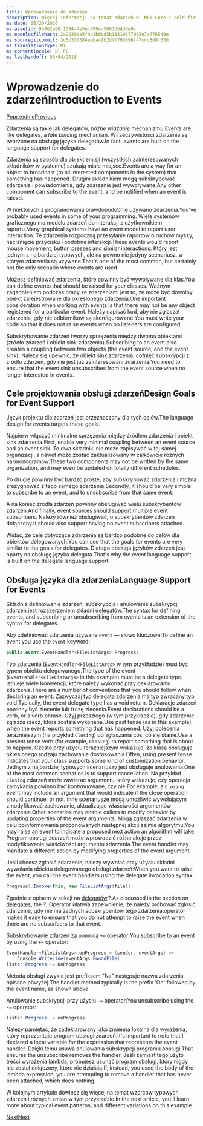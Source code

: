 ```yaml
---
title: Wprowadzenie do zdarzeń
description: Więcej informacji na temat zdarzeń w .NET Core i cele firmy Microsoft projektu języka zdarzeń w tym omówieniu.
ms.date: 06/20/2016
ms.assetid: 9b8d2a00-1584-4a5b-8994-5003d54d8e0c
ms.openlocfilehash: 2a2230ea5fba1b0cd5b13319677965e7a776549e
ms.sourcegitcommit: 3d5d33f384eeba41b2dff79d096f47ccc8d8f03d
ms.translationtype: MT
ms.contentlocale: pl-PL
ms.lasthandoff: 05/04/2018
---
```

# <a name="introduction-to-events"></a><span data-ttu-id="36e59-103">Wprowadzenie do zdarzeń</span><span class="sxs-lookup"><span data-stu-id="36e59-103">Introduction to Events</span></span>

[<span data-ttu-id="36e59-104">Poprzednie</span><span class="sxs-lookup"><span data-stu-id="36e59-104">Previous</span></span>](delegates-patterns.md)

<span data-ttu-id="36e59-105">Zdarzenia są takie jak delegatów, *późne wiązanie* mechanizmu.</span><span class="sxs-lookup"><span data-stu-id="36e59-105">Events are, like delegates, a *late binding* mechanism.</span></span> <span data-ttu-id="36e59-106">W rzeczywistości zdarzenia są tworzone na obsługę języka delegatów.</span><span class="sxs-lookup"><span data-stu-id="36e59-106">In fact, events are built on the language support for delegates.</span></span>

<span data-ttu-id="36e59-107">Zdarzenia są sposób dla obiekt emisji (wszystkich zainteresowanych składników w systemie) szukają miało miejsce.</span><span class="sxs-lookup"><span data-stu-id="36e59-107">Events are a way for an object to broadcast (to all interested components in the system) that something has happened.</span></span> <span data-ttu-id="36e59-108">Drugim składnikiem mogą subskrybować zdarzenia i powiadomienia, gdy zdarzenie jest wywoływane.</span><span class="sxs-lookup"><span data-stu-id="36e59-108">Any other component can subscribe to the event, and be notified when an event is raised.</span></span>

<span data-ttu-id="36e59-109">W niektórych z programowania prawdopodobnie używano zdarzenia.</span><span class="sxs-lookup"><span data-stu-id="36e59-109">You've probably used events in some of your programming.</span></span> <span data-ttu-id="36e59-110">Wiele systemów graficznego ma modelu zdarzeń do interakcji z użytkownikiem raportu.</span><span class="sxs-lookup"><span data-stu-id="36e59-110">Many graphical systems have an event model to report user interaction.</span></span> <span data-ttu-id="36e59-111">Te zdarzenia rozpoczną przesyłanie raportów o ruchów myszy, naciśnięcie przycisku i podobne interakcji.</span><span class="sxs-lookup"><span data-stu-id="36e59-111">These events would report mouse movement, button presses and similar interactions.</span></span> <span data-ttu-id="36e59-112">Który jest jednym z najbardziej typowych, ale na pewno nie jedyny scenariusz, w którym zdarzenia są używane.</span><span class="sxs-lookup"><span data-stu-id="36e59-112">That's one of the most common, but certainly not the only scenario where events are used.</span></span>

<span data-ttu-id="36e59-113">Możesz definiować zdarzenia, które powinny być wywoływane dla klas.</span><span class="sxs-lookup"><span data-stu-id="36e59-113">You can define events that should be raised for your classes.</span></span> <span data-ttu-id="36e59-114">Ważnym zagadnieniem podczas pracy ze zdarzeniami jest to, że może być dowolny obiekt zarejestrowane dla określonego zdarzenia.</span><span class="sxs-lookup"><span data-stu-id="36e59-114">One important consideration when working with events is that there may not be any object registered for a particular event.</span></span> <span data-ttu-id="36e59-115">Należy napisać kod, aby nie zgłaszał zdarzenia, gdy nie odbiorników są skonfigurowane.</span><span class="sxs-lookup"><span data-stu-id="36e59-115">You must write your code so that it does not raise events when no listeners are configured.</span></span>

<span data-ttu-id="36e59-116">Subskrybowanie zdarzeń tworzy sprzężenia między dwoma obiektami (źródło zdarzeń i obiekt sink zdarzenia).</span><span class="sxs-lookup"><span data-stu-id="36e59-116">Subscribing to an event also creates a coupling between two objects (the event source, and the event sink).</span></span> <span data-ttu-id="36e59-117">Należy się upewnić, że obiekt sink zdarzenia, cofnięć subskrypcji z źródło zdarzeń, gdy nie jest już zainteresowani zdarzenia.</span><span class="sxs-lookup"><span data-stu-id="36e59-117">You need to ensure that the event sink unsubscribes from the event source when no longer interested in events.</span></span>

## <a name="design-goals-for-event-support"></a><span data-ttu-id="36e59-118">Cele projektowania obsługi zdarzeń</span><span class="sxs-lookup"><span data-stu-id="36e59-118">Design Goals for Event Support</span></span>

<span data-ttu-id="36e59-119">Język projektu dla zdarzeń jest przeznaczony dla tych celów.</span><span class="sxs-lookup"><span data-stu-id="36e59-119">The language design for events targets these goals.</span></span>

<span data-ttu-id="36e59-120">Najpierw włączyć minimalne sprzężenia między źródłem zdarzenia i obiekt sink zdarzenia.</span><span class="sxs-lookup"><span data-stu-id="36e59-120">First, enable very minimal coupling between an event source and an event sink.</span></span> <span data-ttu-id="36e59-121">Te dwa składniki nie może zapisywać w tej samej organizacji, a nawet może zostać zaktualizowany w całkowicie różnych harmonogramów.</span><span class="sxs-lookup"><span data-stu-id="36e59-121">These two components may not be written by the same organization, and may even be updated on totally different schedules.</span></span>

<span data-ttu-id="36e59-122">Po drugie powinny być bardzo proste, aby subskrybować zdarzenia i można zrezygnować z tego samego zdarzenia.</span><span class="sxs-lookup"><span data-stu-id="36e59-122">Secondly, it should be very simple to subscribe to an event, and to unsubscribe from that same event.</span></span>

<span data-ttu-id="36e59-123">A na koniec źródła zdarzeń powinny obsługiwać wielu subskrybentów zdarzeń.</span><span class="sxs-lookup"><span data-stu-id="36e59-123">And finally, event sources should support multiple event subscribers.</span></span> <span data-ttu-id="36e59-124">Należy również obsługiwać, o subskrybentów zdarzeń dołączony.</span><span class="sxs-lookup"><span data-stu-id="36e59-124">It should also support having no event subscribers attached.</span></span>

<span data-ttu-id="36e59-125">Widać, że cele dotyczące zdarzenia są bardzo podobne do celów dla obiektów delegowanych.</span><span class="sxs-lookup"><span data-stu-id="36e59-125">You can see that the goals for events are very similar to the goals for delegates.</span></span>
<span data-ttu-id="36e59-126">Dlatego obsługa języków zdarzeń jest oparty na obsługę języka delegata.</span><span class="sxs-lookup"><span data-stu-id="36e59-126">That's why the event language support is built on the delegate language support.</span></span>

## <a name="language-support-for-events"></a><span data-ttu-id="36e59-127">Obsługa języka dla zdarzenia</span><span class="sxs-lookup"><span data-stu-id="36e59-127">Language Support for Events</span></span>

<span data-ttu-id="36e59-128">Składnia definiowanie zdarzeń, subskrypcja i anulowanie subskrypcji zdarzeń jest rozszerzeniem składni delegatów.</span><span class="sxs-lookup"><span data-stu-id="36e59-128">The syntax for defining events, and subscribing or unsubscribing from events is an extension of the syntax for delegates.</span></span>

<span data-ttu-id="36e59-129">Aby zdefiniować zdarzenia używane `event` — słowo kluczowe:</span><span class="sxs-lookup"><span data-stu-id="36e59-129">To define an event you use the `event` keyword:</span></span>

```csharp
public event EventHandler<FileListArgs> Progress;
```

<span data-ttu-id="36e59-130">Typ zdarzenia (`EventHandler<FileListArgs>` w tym przykładzie) musi być typem obiektu delegowanego.</span><span class="sxs-lookup"><span data-stu-id="36e59-130">The type of the event (`EventHandler<FileListArgs>` in this example) must be a delegate type.</span></span> <span data-ttu-id="36e59-131">Istnieje wiele Konwencji, które należy wykonać przy deklarowaniu zdarzenia.</span><span class="sxs-lookup"><span data-stu-id="36e59-131">There are a number of conventions that you should follow when declaring an event.</span></span> <span data-ttu-id="36e59-132">Zazwyczaj typ delegata zdarzenia ma typ zwracany typ void.</span><span class="sxs-lookup"><span data-stu-id="36e59-132">Typically, the event delegate type has a void return.</span></span>
<span data-ttu-id="36e59-133">Deklaracje zdarzeń powinny być zlecenie lub frazę zlecenia.</span><span class="sxs-lookup"><span data-stu-id="36e59-133">Event declarations should be a verb, or a verb phrase.</span></span>
<span data-ttu-id="36e59-134">Użyj przeszłego (w tym przykładzie), gdy zdarzenie zgłasza rzecz, która została wykonana.</span><span class="sxs-lookup"><span data-stu-id="36e59-134">Use past tense (as in this example) when the event reports something that has happened.</span></span> <span data-ttu-id="36e59-135">Użyj polecenia teraźniejszym (na przykład `Closing`) do zgłaszania coś, co się stanie.</span><span class="sxs-lookup"><span data-stu-id="36e59-135">Use a present tense verb (for example, `Closing`) to report something that is about to happen.</span></span> <span data-ttu-id="36e59-136">Często przy użyciu teraźniejszym wskazuje, że klasa obsługuje określonego rodzaju zachowanie dostosowania.</span><span class="sxs-lookup"><span data-stu-id="36e59-136">Often, using present tense indicates that your class supports some kind of customization behavior.</span></span> <span data-ttu-id="36e59-137">Jednym z najbardziej typowych scenariuszy jest obsługuje anulowania.</span><span class="sxs-lookup"><span data-stu-id="36e59-137">One of the most common scenarios is to support cancellation.</span></span> <span data-ttu-id="36e59-138">Na przykład `Closing` zdarzeń może zawierać argumentu, który wskazuje, czy operacja zamykania powinno być kontynuowane, czy nie.</span><span class="sxs-lookup"><span data-stu-id="36e59-138">For example, a `Closing` event may include an argument that would indicate if the close operation should continue, or not.</span></span>  <span data-ttu-id="36e59-139">Inne scenariusze mogą umożliwić wywołującym zmodyfikować zachowanie, aktualizując właściwości argumentów zdarzenia.</span><span class="sxs-lookup"><span data-stu-id="36e59-139">Other scenarios may enable callers to modify behavior by updating properties of the event arguments.</span></span> <span data-ttu-id="36e59-140">Mogą zgłaszać zdarzenia w celu poinformowania proponowanych następnej akcji zajmie algorytmu.</span><span class="sxs-lookup"><span data-stu-id="36e59-140">You may raise an event to indicate a proposed next action an algorithm will take.</span></span> <span data-ttu-id="36e59-141">Program obsługi zdarzeń może wprowadzić różne akcje przez modyfikowanie właściwości argumentu zdarzenia.</span><span class="sxs-lookup"><span data-stu-id="36e59-141">The event handler may mandate a different action by modifying  properties of the event argument.</span></span>

<span data-ttu-id="36e59-142">Jeśli chcesz zgłosić zdarzenie, należy wywołać przy użyciu składni wywołania obiektu delegowanego obsługi zdarzeń:</span><span class="sxs-lookup"><span data-stu-id="36e59-142">When you want to raise the event, you call the event handlers using the delegate invocation syntax:</span></span>

```csharp
Progress?.Invoke(this, new FileListArgs(file));
```

<span data-ttu-id="36e59-143">Zgodnie z opisem w sekcji na [delegatów](delegates-patterns.md),?.</span><span class="sxs-lookup"><span data-stu-id="36e59-143">As discussed in the section on [delegates](delegates-patterns.md), the ?.</span></span>
<span data-ttu-id="36e59-144">Operator ułatwia zapewnienie, że należy próbować zgłosić zdarzenie, gdy nie ma żadnych subskrybentów tego zdarzenia.</span><span class="sxs-lookup"><span data-stu-id="36e59-144">operator makes it easy to ensure that you do not attempt to raise the event when there are no subscribers to that event.</span></span>
 
<span data-ttu-id="36e59-145">Subskrybowanie zdarzeń za pomocą `+=` operator:</span><span class="sxs-lookup"><span data-stu-id="36e59-145">You subscribe to an event by using the `+=` operator:</span></span>

```csharp
EventHandler<FileListArgs> onProgress = (sender, eventArgs) => 
    Console.WriteLine(eventArgs.FoundFile);
lister.Progress += OnProgress;
```

<span data-ttu-id="36e59-146">Metoda obsługi zwykle jest prefiksem "Na" następuje nazwa zdarzenia opisane powyżej.</span><span class="sxs-lookup"><span data-stu-id="36e59-146">The handler method typically is the prefix 'On' followed by the event name, as shown above.</span></span>

<span data-ttu-id="36e59-147">Anulowanie subskrypcji przy użyciu `-=` operator:</span><span class="sxs-lookup"><span data-stu-id="36e59-147">You unsubscribe using the `-=` operator:</span></span>

```csharp
lister.Progress -= onProgress;
```

<span data-ttu-id="36e59-148">Należy pamiętać, że zadeklarowany jako zmienna lokalna dla wyrażenia, który reprezentuje program obsługi zdarzeń.</span><span class="sxs-lookup"><span data-stu-id="36e59-148">It's important to note that I declared a local variable for the expression that represents the event handler.</span></span> <span data-ttu-id="36e59-149">Dzięki temu usuwa anulowania subskrypcji programu obsługi.</span><span class="sxs-lookup"><span data-stu-id="36e59-149">That ensures the unsubscribe removes the handler.</span></span>
<span data-ttu-id="36e59-150">Jeśli zamiast tego użyto treści wyrażenia lambda, próbujesz usunąć program obsługi, który nigdy nie został dołączony, które nie działają.</span><span class="sxs-lookup"><span data-stu-id="36e59-150">If, instead, you used the body of the lambda expression, you are attempting to remove a handler that has never been attached, which does nothing.</span></span>

<span data-ttu-id="36e59-151">W kolejnym artykule dowiesz się więcej na temat wzorców typowych zdarzeń i różnych zmian w tym przykładzie.</span><span class="sxs-lookup"><span data-stu-id="36e59-151">In the next article, you'll learn more about typical event patterns, and different variations on this example.</span></span>

[<span data-ttu-id="36e59-152">Next</span><span class="sxs-lookup"><span data-stu-id="36e59-152">Next</span></span>](event-pattern.md)
